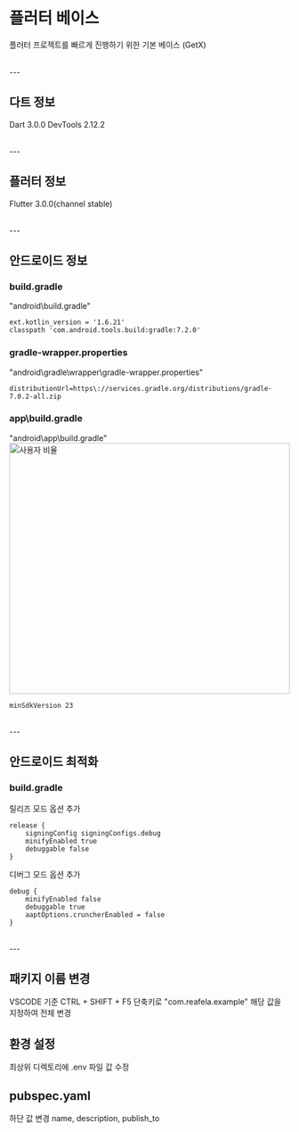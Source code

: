 # 플러터 베이스

플러터 프로젝트를 빠르게 진행하기 위한 기본 베이스 (GetX)

<br/>
---
<br/>

## 다트 정보

Dart 3.0.0
DevTools 2.12.2

<br/>
---
<br/>

## 플러터 정보

Flutter 3.0.0(channel stable)

<br/>
---
<br/>

## 안드로이드 정보

### build.gradle

"android\build.gradle"
```
ext.kotlin_version = '1.6.21'   
classpath 'com.android.tools.build:gradle:7.2.0'
```

### gradle-wrapper.properties

"android\gradle\wrapper\gradle-wrapper.properties"
```
distributionUrl=https\://services.gradle.org/distributions/gradle-7.0.2-all.zip
```

### app\build.gradle

"android\app\build.gradle"
<img src="https://postfiles.pstatic.net/MjAyMjA1MTRfMyAg/MDAxNjUyNTA5NDk4NjU0.fIImQ3l912o0KImUXQp0xQ6CpM2kPV28PK8c3Sxcb5og.nzsvnMoWbqZJcQOzOGI9D_9ubUa4nzh1ya6py6G6rfAg.PNG.phongdaegi/image.png?type=w773" width="100%" height="450px" alt="사용자 비율"></img><br/>
```
minSdkVersion 23
```

<br/>
---
<br/>

## 안드로이드 최적화

### build.gradle

릴리즈 모드 옵션 추가
```
release {
    signingConfig signingConfigs.debug
    minifyEnabled true
    debuggable false
}
```

디버그 모드 옵션 추가
```
debug {
    minifyEnabled false
    debuggable true
    aaptOptions.cruncherEnabled = false
}
```

<br/>
---
<br/>

## 패키지 이름 변경

VSCODE 기준
CTRL + SHIFT + F5 단축키로
"com.reafela.example" 해당 값을 지정하여 전체 변경

## 환경 설정

최상위 디렉토리에 .env 파일 값 수정

## pubspec.yaml

하단 값 변경
name, description, publish_to

